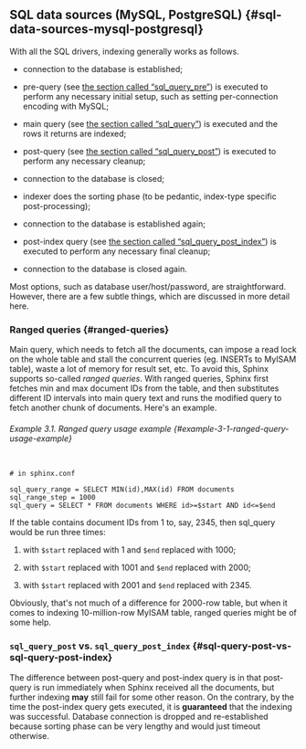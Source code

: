 ## SQL data sources (MySQL, PostgreSQL) {#sql-data-sources-mysql-postgresql}

With all the SQL drivers, indexing generally works as follows.

*   connection to the database is established;

*   pre-query (see [the section called “sql_query_pre”](../data_source_configuration_options/sqlquery_pre.md)) is executed to perform any necessary initial setup, such as setting per-connection encoding with MySQL;

*   main query (see [the section called “sql_query”](../data_source_configuration_options/sqlquery.md)) is executed and the rows it returns are indexed;

*   post-query (see [the section called “sql_query_post”](../data_source_configuration_options/sqlquery_post.md)) is executed to perform any necessary cleanup;

*   connection to the database is closed;

*   indexer does the sorting phase (to be pedantic, index-type specific post-processing);

*   connection to the database is established again;

*   post-index query (see [the section called “sql_query_post_index”](../data_source_configuration_options/sqlquery_post_index.md)) is executed to perform any necessary final cleanup;

*   connection to the database is closed again.

Most options, such as database user/host/password, are straightforward. However, there are a few subtle things, which are discussed in more detail here.

### Ranged queries {#ranged-queries}

Main query, which needs to fetch all the documents, can impose a read lock on the whole table and stall the concurrent queries (eg. INSERTs to MyISAM table), waste a lot of memory for result set, etc. To avoid this, Sphinx supports so-called _ranged queries_. With ranged queries, Sphinx first fetches min and max document IDs from the table, and then substitutes different ID intervals into main query text and runs the modified query to fetch another chunk of documents. Here&#039;s an example.

###### Example 3.1. Ranged query usage example {#example-3-1-ranged-query-usage-example}

```

# in sphinx.conf

sql_query_range = SELECT MIN(id),MAX(id) FROM documents
sql_range_step = 1000
sql_query = SELECT * FROM documents WHERE id>=$start AND id<=$end

```

If the table contains document IDs from 1 to, say, 2345, then sql_query would be run three times:

1.  with `$start` replaced with 1 and `$end` replaced with 1000;

2.  with `$start` replaced with 1001 and `$end` replaced with 2000;

3.  with `$start` replaced with 2001 and `$end` replaced with 2345.

Obviously, that&#039;s not much of a difference for 2000-row table, but when it comes to indexing 10-million-row MyISAM table, ranged queries might be of some help.

### `sql_query_post` vs. `sql_query_post_index` {#sql-query-post-vs-sql-query-post-index}

The difference between post-query and post-index query is in that post-query is run immediately when Sphinx received all the documents, but further indexing **may** still fail for some other reason. On the contrary, by the time the post-index query gets executed, it is **guaranteed** that the indexing was successful. Database connection is dropped and re-established because sorting phase can be very lengthy and would just timeout otherwise.